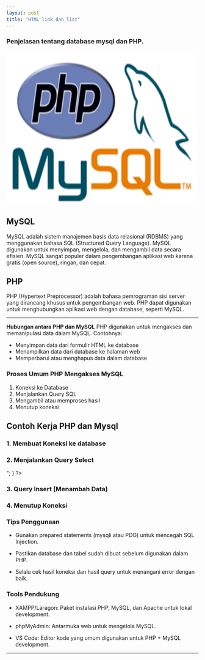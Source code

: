 ```yaml
---
layout: post
title: "HTML link dan list"
---
```


### Penjelasan tentang database mysql dan PHP.

<img src="/assets/images/php dan mysql.png" alt="Visual Studio Code" width="500" height="400">

## MySQL
MySQL adalah sistem manajemen basis data relasional (RDBMS) yang menggunakan bahasa SQL (Structured Query Language). MySQL digunakan untuk menyimpan, mengelola, dan mengambil data secara efisien. MySQL sangat populer dalam pengembangan aplikasi web karena gratis (open source), ringan, dan cepat.


## PHP
PHP (Hypertext Preprocessor) adalah bahasa pemrograman sisi server yang dirancang khusus untuk pengembangan web. PHP dapat digunakan untuk menghubungkan aplikasi web dengan database, seperti MySQL.

---

**Hubungan antara PHP dan MySQL**
PHP digunakan untuk mengakses dan memanipulasi data dalam MySQL. Contohnya:

- Menyimpan data dari formulir HTML ke database
- Menampilkan data dari database ke halaman web
- Memperbarui atau menghapus data dalam database

### Proses Umum PHP Mengakses MySQL
1. Koneksi ke Database
2. Menjalankan Query SQL
3. Mengambil atau memproses hasil
4. Menutup koneksi


## Contoh Kerja PHP dan Mysql
### 1. Membuat Koneksi ke database
<?php
$host = "localhost";
$user = "root";
$password = "";
$database = "bengkel";

$conn = mysqli_connect($host, $user, $password, $database);

if (!$conn) {
    die("Koneksi gagal: " . mysqli_connect_error());
}
echo "Koneksi berhasil!";
?>

### 2. Menjalankan Query Select
<?php
$query = "SELECT * FROM pelanggan";
$result = mysqli_query($conn, $query);

// Menampilkan data
while ($row = mysqli_fetch_assoc($result)) {
    echo "Nama: " . $row['nama'] . "<br>";
}
?>


### 3. Query Insert (Menambah Data)
<?php
$nama = "Andi";
$alamat = "Jakarta";
$sql = "INSERT INTO pelanggan (nama, alamat) VALUES ('$nama', '$alamat')";

if (mysqli_query($conn, $sql)) {
    echo "Data berhasil ditambahkan!";
} else {
    echo "Error: " . mysqli_error($conn);
}
?>

### 4. Menutup Koneksi
<?php
mysqli_close($conn);
?>

### Tips Penggunaan
- Gunakan prepared statements (mysqli atau PDO) untuk mencegah SQL Injection.

- Pastikan database dan tabel sudah dibuat sebelum digunakan dalam PHP.

- Selalu cek hasil koneksi dan hasil query untuk menangani error dengan baik.

### Tools Pendukung 
- XAMPP/Laragon: Paket instalasi PHP, MySQL, dan Apache untuk lokal development.

- phpMyAdmin: Antarmuka web untuk mengelola MySQL.

- VS Code: Editor kode yang umum digunakan untuk PHP + MySQL development.

---